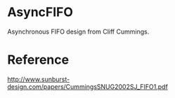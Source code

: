 # AsyncFIFO
Asynchronous FIFO design from Cliff Cummings.

# Reference
http://www.sunburst-design.com/papers/CummingsSNUG2002SJ_FIFO1.pdf
